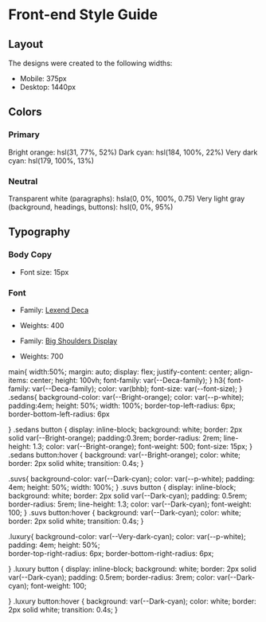 # Front-end Style Guide

## Layout

The designs were created to the following widths:

- Mobile: 375px
- Desktop: 1440px

## Colors

### Primary

Bright orange: hsl(31, 77%, 52%)
Dark cyan: hsl(184, 100%, 22%)
Very dark cyan: hsl(179, 100%, 13%)

### Neutral

Transparent white (paragraphs): hsla(0, 0%, 100%, 0.75)
Very light gray (background, headings, buttons): hsl(0, 0%, 95%)

## Typography

### Body Copy

- Font size: 15px

### Font

- Family: [Lexend Deca](https://fonts.google.com/specimen/Lexend+Deca)
- Weights: 400

- Family: [Big Shoulders Display](https://fonts.google.com/specimen/Big+Shoulders+Display)
- Weights: 700

main{
  width:50%;
  margin: auto;
  display: flex;
  justify-content: center;
  align-items: center;
  height: 100vh;
  font-family: var(--Deca-family);
}
h3{
  font-family: var(--Deca-family);
  color: var(bhb);
  font-size: var(--font-size);
}
.sedans{
  background-color: var(--Bright-orange);
  color: var(--p-white);
  padding:4em;
  height: 50%;
  width: 100%;
  border-top-left-radius: 6px;
  border-bottom-left-radius: 6px

}
.sedans button {
  display: inline-block;
  background: white;
  border: 2px solid var(--Bright-orange);
  padding:0.3rem;
  border-radius: 2rem;
  line-height: 1.3;
  color: var(--Bright-orange);
  font-weight: 500;
  font-size: 15px;
}
.sedans button:hover {
  background: var(--Bright-orange);
  color: white;
  border: 2px solid white;
  transition: 0.4s;
}


.suvs{
  background-color: var(--Dark-cyan);
  color: var(--p-white);
  padding: 4em;
  height: 50%;
  width: 100%;
}
.suvs button {
  display: inline-block;
  background: white;
  border: 2px solid var(--Dark-cyan);
  padding: 0.5rem;
  border-radius: 5rem;
  line-height: 1.3;
  color: var(--Dark-cyan);
  font-weight: 100;
}
.suvs button:hover {
  background: var(--Dark-cyan);
  color: white;
  border: 2px solid white;
  transition: 0.4s;
}

.luxury{
  background-color: var(--Very-dark-cyan);
  color: var(--p-white);
  padding: 4em;
  height: 50%;  
  border-top-right-radius: 6px;
  border-bottom-right-radius: 6px;
 

} 
.luxury button {
  display: inline-block;
  background: white;
  border: 2px solid var(--Dark-cyan);
  padding: 0.5rem;
  border-radius: 3rem;
  color: var(--Dark-cyan);
  font-weight: 100;
  
}
.luxury button:hover {
  background: var(--Dark-cyan);
  color: white;
  border: 2px solid white;
  transition: 0.4s;
}

